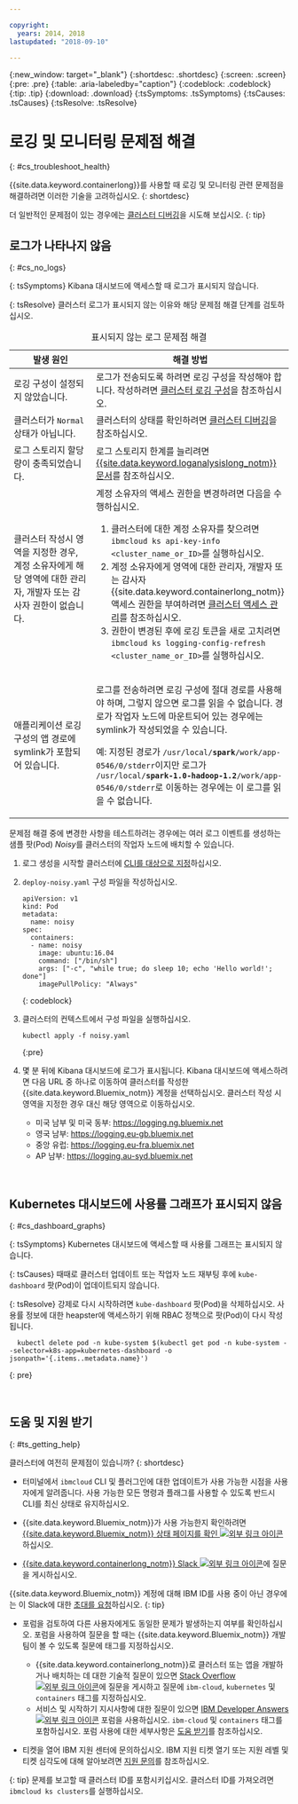 ```yaml
---

copyright:
  years: 2014, 2018
lastupdated: "2018-09-10"

---
```


{:new_window: target="_blank"}
{:shortdesc: .shortdesc}
{:screen: .screen}
{:pre: .pre}
{:table: .aria-labeledby="caption"}
{:codeblock: .codeblock}
{:tip: .tip}
{:download: .download}
{:tsSymptoms: .tsSymptoms}
{:tsCauses: .tsCauses}
{:tsResolve: .tsResolve}



# 로깅 및 모니터링 문제점 해결
{: #cs_troubleshoot_health}

{{site.data.keyword.containerlong}}를 사용할 때 로깅 및 모니터링 관련 문제점을 해결하려면 이러한 기술을 고려하십시오.
{: shortdesc}

더 일반적인 문제점이 있는 경우에는 [클러스터 디버깅](cs_troubleshoot.html)을 시도해 보십시오.
{: tip}

## 로그가 나타나지 않음
{: #cs_no_logs}

{: tsSymptoms}
Kibana 대시보드에 액세스할 때 로그가 표시되지 않습니다.

{: tsResolve}
클러스터 로그가 표시되지 않는 이유와 해당 문제점 해결 단계를 검토하십시오.

<table>
<caption>표시되지 않는 로그 문제점 해결</caption>
  <col width="40%">
  <col width="60%">
  <thead>
    <tr>
      <th>발생 원인</th>
      <th>해결 방법</th>
    </tr>
 </thead>
 <tbody>
  <tr>
    <td>로깅 구성이 설정되지 않았습니다.</td>
    <td>로그가 전송되도록 하려면 로깅 구성을 작성해야 합니다. 작성하려면 <a href="cs_health.html#logging">클러스터 로깅 구성</a>을 참조하십시오.</td>
  </tr>
  <tr>
    <td>클러스터가 <code>Normal</code> 상태가 아닙니다.</td>
    <td>클러스터의 상태를 확인하려면 <a href="cs_troubleshoot.html#debug_clusters">클러스터 디버깅</a>을 참조하십시오.</td>
  </tr>
  <tr>
    <td>로그 스토리지 할당량이 충족되었습니다.</td>
    <td>로그 스토리지 한계를 늘리려면 <a href="/docs/services/CloudLogAnalysis/troubleshooting/error_msgs.html">{{site.data.keyword.loganalysislong_notm}} 문서</a>를 참조하십시오.</td>
  </tr>
  <tr>
    <td>클러스터 작성시 영역을 지정한 경우, 계정 소유자에게 해당 영역에 대한 관리자, 개발자 또는 감사자 권한이 없습니다.</td>
      <td>계정 소유자의 액세스 권한을 변경하려면 다음을 수행하십시오.
      <ol><li>클러스터에 대한 계정 소유자를 찾으려면 <code>ibmcloud ks api-key-info &lt;cluster_name_or_ID&gt;</code>를 실행하십시오.</li>
      <li>계정 소유자에게 영역에 대한 관리자, 개발자 또는 감사자 {{site.data.keyword.containerlong_notm}} 액세스 권한을 부여하려면 <a href="cs_users.html">클러스터 액세스 관리</a>를 참조하십시오.</li>
      <li>권한이 변경된 후에 로깅 토큰을 새로 고치려면 <code>ibmcloud ks logging-config-refresh &lt;cluster_name_or_ID&gt;</code>를 실행하십시오.</li></ol></td>
    </tr>
    <tr>
      <td>애플리케이션 로깅 구성의 앱 경로에 symlink가 포함되어 있습니다.</td>
      <td><p>로그를 전송하려면 로깅 구성에 절대 경로를 사용해야 하며, 그렇지 않으면 로그를 읽을 수 없습니다. 경로가 작업자 노드에 마운트되어 있는 경우에는 symlink가 작성되었을 수 있습니다.</p> <p>예: 지정된 경로가 <code>/usr/local/<b>spark</b>/work/app-0546/0/stderr</code>이지만 로그가 <code>/usr/local/<b>spark-1.0-hadoop-1.2</b>/work/app-0546/0/stderr</code>로 이동하는 경우에는 이 로그를 읽을 수 없습니다.</p></td>
    </tr>
  </tbody>
</table>

문제점 해결 중에 변경한 사항을 테스트하려는 경우에는 여러 로그 이벤트를 생성하는 샘플 팟(Pod) *Noisy*를 클러스터의 작업자 노드에 배치할 수 있습니다.

  1. 로그 생성을 시작할 클러스터에 [CLI를 대상으로 지정](cs_cli_install.html#cs_cli_configure)하십시오.

  2. `deploy-noisy.yaml` 구성 파일을 작성하십시오.

      ```
      apiVersion: v1
      kind: Pod
      metadata:
        name: noisy
      spec:
        containers:
        - name: noisy
          image: ubuntu:16.04
          command: ["/bin/sh"]
          args: ["-c", "while true; do sleep 10; echo 'Hello world!'; done"]
          imagePullPolicy: "Always"
        ```
        {: codeblock}

  3. 클러스터의 컨텍스트에서 구성 파일을 실행하십시오.

        ```
        kubectl apply -f noisy.yaml
        ```
        {:pre}

  4. 몇 분 뒤에 Kibana 대시보드에 로그가 표시됩니다. Kibana 대시보드에 액세스하려면 다음 URL 중 하나로 이동하여 클러스터를 작성한 {{site.data.keyword.Bluemix_notm}} 계정을 선택하십시오. 클러스터 작성 시 영역을 지정한 경우 대신 해당 영역으로 이동하십시오.
      - 미국 남부 및 미국 동부: https://logging.ng.bluemix.net
      - 영국 남부: https://logging.eu-gb.bluemix.net
      - 중앙 유럽: https://logging.eu-fra.bluemix.net
      - AP 남부: https://logging.au-syd.bluemix.net

<br />


## Kubernetes 대시보드에 사용률 그래프가 표시되지 않음
{: #cs_dashboard_graphs}

{: tsSymptoms}
Kubernetes 대시보드에 액세스할 때 사용률 그래프는 표시되지 않습니다.

{: tsCauses}
때때로 클러스터 업데이트 또는 작업자 노드 재부팅 후에 `kube-dashboard` 팟(Pod)이 업데이트되지 않습니다.

{: tsResolve}
강제로 다시 시작하려면 `kube-dashboard` 팟(Pod)을 삭제하십시오. 사용률 정보에 대한 heapster에 액세스하기 위해 RBAC 정책으로 팟(Pod)이 다시 작성됩니다.

  ```
    kubectl delete pod -n kube-system $(kubectl get pod -n kube-system --selector=k8s-app=kubernetes-dashboard -o jsonpath='{.items..metadata.name}')
  ```
  {: pre}

<br />


## 도움 및 지원 받기
{: #ts_getting_help}

클러스터에 여전히 문제점이 있습니까?
{: shortdesc}

-  터미널에서 `ibmcloud` CLI 및 플러그인에 대한 업데이트가 사용 가능한 시점을 사용자에게 알려줍니다. 사용 가능한 모든 명령과 플래그를 사용할 수 있도록 반드시 CLI를 최신 상태로 유지하십시오. 

-   {{site.data.keyword.Bluemix_notm}}가 사용 가능한지 확인하려면 [{{site.data.keyword.Bluemix_notm}} 상태 페이지를 확인 ![외부 링크 아이콘](../icons/launch-glyph.svg "외부 링크 아이콘")](https://developer.ibm.com/bluemix/support/#status)하십시오.
-   [{{site.data.keyword.containerlong_notm}} Slack ![외부 링크 아이콘](../icons/launch-glyph.svg "외부 링크 아이콘")](https://ibm-container-service.slack.com)에 질문을 게시하십시오.

{{site.data.keyword.Bluemix_notm}} 계정에 대해 IBM ID를 사용 중이 아닌 경우에는 이 Slack에 대한 [초대를 요청](https://bxcs-slack-invite.mybluemix.net/)하십시오.
    {: tip}
-   포럼을 검토하여 다른 사용자에게도 동일한 문제가 발생하는지 여부를 확인하십시오. 포럼을 사용하여 질문을 할 때는 {{site.data.keyword.Bluemix_notm}} 개발 팀이 볼 수 있도록 질문에 태그를 지정하십시오.

    -   {{site.data.keyword.containerlong_notm}}로 클러스터 또는 앱을 개발하거나 배치하는 데 대한 기술적 질문이 있으면 [Stack Overflow![외부 링크 아이콘](../icons/launch-glyph.svg "외부 링크 아이콘")](https://stackoverflow.com/questions/tagged/ibm-cloud+containers)에 질문을 게시하고 질문에 `ibm-cloud`, `kubernetes` 및 `containers` 태그를 지정하십시오.
    -   서비스 및 시작하기 지시사항에 대한 질문이 있으면 [IBM Developer Answers ![외부 링크 아이콘](../icons/launch-glyph.svg "외부 링크 아이콘")](https://developer.ibm.com/answers/topics/containers/?smartspace=bluemix) 포럼을 사용하십시오. `ibm-cloud` 및 `containers` 태그를 포함하십시오.
    포럼 사용에 대한 세부사항은 [도움 받기](/docs/get-support/howtogetsupport.html#using-avatar)를 참조하십시오.

-   티켓을 열어 IBM 지원 센터에 문의하십시오. IBM 지원 티켓 열기 또는 지원 레벨 및 티켓 심각도에 대해 알아보려면 [지원 문의](/docs/get-support/howtogetsupport.html#getting-customer-support)를 참조하십시오.

{: tip}
문제를 보고할 때 클러스터 ID를 포함시키십시오. 클러스터 ID를 가져오려면 `ibmcloud ks clusters`를 실행하십시오.


